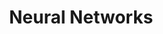 ---
layout: post
is_post: on
post_url : "https://hackmd.io/@machine-learning/SkXPHwL8L"
title:  "Neural Networks"
keywords: ""
categories: [machine-learning]
tags: [Coursera, Notes, Neural-Networks, Foward-propagation, Backward-propagation] 
icon: fas fa-book
---